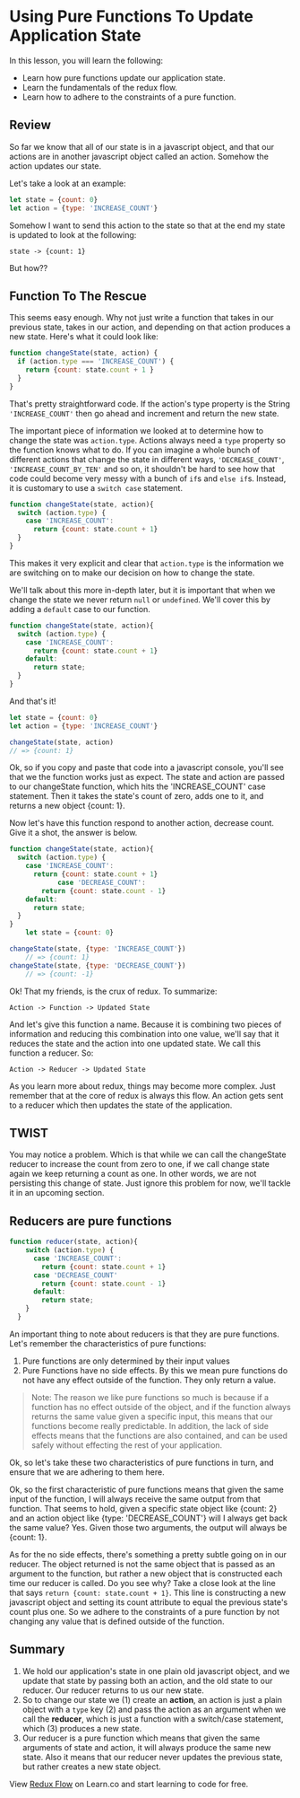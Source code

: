 Using Pure Functions To Update Application State
==============

In this lesson, you will learn the following:
* Learn how pure functions update our application state.
* Learn the fundamentals of the redux flow.
* Learn how to adhere to the constraints of a pure function.

## Review

So far we know that all of our state is in a javascript object, and that our actions are in another javascript object called an action.  Somehow the action updates our state.

Let's take a look at an example:

```javascript
let state = {count: 0}
let action = {type: 'INCREASE_COUNT'}
```

Somehow I want to send this action to the state so that at the end my state is updated to look at the following:

`state -> {count: 1}`

But how??

## Function To The Rescue

This seems easy enough.  Why not just write a function that takes in our previous state, takes in our action, and depending on that action produces a new state.  Here's what it could look like:

```javascript
function changeState(state, action) {
  if (action.type === 'INCREASE_COUNT') {
    return {count: state.count + 1 }
  }
}
```

That's pretty straightforward code.  If the action's type property is the String `'INCREASE_COUNT'` then go ahead and increment and return the new state.

The important piece of information we looked at to determine how to change the state was `action.type`.  Actions always need a `type` property so the function knows what to do. If you can imagine a whole bunch of different actions that change the state in different ways, `'DECREASE_COUNT'`, `'INCREASE_COUNT_BY_TEN'` and so on, it shouldn't be hard to see how that code could become very messy with a bunch of `if`s and `else if`s.  Instead, it is customary to use a `switch case` statement.

```javascript
function changeState(state, action){
  switch (action.type) {
    case 'INCREASE_COUNT':
      return {count: state.count + 1}
  }
}
```

This makes it very explicit and clear that `action.type` is the information we are switching on to make our decision on how to change the state.

We'll talk about this more in-depth later, but it is important that when we change the state we never return `null` or `undefined`.  We'll cover this by adding a `default` case to our function.

```javascript
function changeState(state, action){
  switch (action.type) {
    case 'INCREASE_COUNT':
      return {count: state.count + 1}
    default:
      return state;
  }
}
```

And that's it!

```javascript
let state = {count: 0}
let action = {type: 'INCREASE_COUNT'}

changeState(state, action)
// => {count: 1}
```

Ok, so if you copy and paste that code into a javascript console, you'll see that we the function works just as expect. The state and action are passed to our changeState function, which hits the 'INCREASE_COUNT' case statement.  Then it takes the state's count of zero, adds one to it, and returns a new object {count: 1}.  

Now let's have this function respond to another action, decrease count.  Give it a shot, the answer is below.


```javascript
function changeState(state, action){	  
  switch (action.type) {
    case 'INCREASE_COUNT':
      return {count: state.count + 1}
			case 'DECREASE_COUNT':
    	return {count: state.count - 1}
    default:
      return state;
  }
}
    let state = {count: 0}

changeState(state, {type: 'INCREASE_COUNT'})
	// => {count: 1}
changeState(state, {type: 'DECREASE_COUNT'})
	// => {count: -1}
```

Ok! That my friends, is the crux of redux. To summarize:

`Action -> Function -> Updated State`

And let's give this function a name.  Because it is combining two pieces of information and reducing this combination into one value, we'll say that it reduces the state and the action into one updated state.  We call this function a reducer.  So:

`Action -> Reducer -> Updated State`

As you learn more about redux, things may become more complex.  Just remember that at the core of redux is always this flow.  An action gets sent to a reducer which then updates the state of the application.

## TWIST
You may notice a problem.  Which is that while we can call the changeState reducer to increase the count from zero to one, if we call change state again we keep returning a count as one.  In other words, we are not persisting this change of state.  Just ignore this problem for now, we'll tackle it in an upcoming section.

## Reducers are pure functions

```javascript
function reducer(state, action){	  
    switch (action.type) {
      case 'INCREASE_COUNT':
        return {count: state.count + 1}
      case 'DECREASE_COUNT'
      	return {count: state.count - 1}
      default:
        return state;
    }
  }
```

An important thing to note about reducers is that they are pure functions.  Let's remember the characteristics of pure functions:

1. Pure functions are only determined by their input values
2. Pure Functions have no side effects.  By this we mean pure functions do not have any effect outside of the function.  They only return a value.

> Note: The reason we like pure functions so much is because if a function has no effect outside of the object, and if the function always returns the same value given a specific input, this means that our functions become really predictable.  In addition, the lack of side effects means that the functions are also contained, and can be used safely without effecting the rest of your application.

Ok, so let's take these two characteristics of pure functions in turn, and ensure that we are adhering to them here.

Ok, so the first characteristic of pure functions means that given the same input of the function, I will always receive the same output from that function. That seems to hold, given a specific state object like {count: 2} and an action object like {type: 'DECREASE_COUNT'} will I always get back the same value?  Yes. Given those two arguments, the output will always be {count: 1}.

As for the no side effects, there's something a pretty subtle going on in our reducer.  The object returned is not the same object that is passed as an argument to the function, but rather a new object that is constructed each time our reducer is called.  Do you see why?  Take a close look at the line that says `return {count: state.count + 1}`.  This line is constructing a new javascript object and setting its count attribute to equal the previous state's count plus one.  So we adhere to the constraints of a pure function by not changing any value that is defined outside of the function.

## Summary

1. We hold our application's state in one plain old javascript object, and we update that state by passing both an action, and the old state to our reducer.  Our reducer returns to us our new state.
2. So to change our state we (1) create an **action**, an action is just a plain object with a `type` key (2) and pass the action as an argument when we call the **reducer**, which is just a function with a switch/case statement, which (3) produces a new state.
3. Our reducer is a pure function which means that given the same arguments of state and action, it will always produce the same new state.  Also it means that our reducer never updates the previous state, but rather creates a new state object.

<p class='util--hide'>View <a href='https://learn.co/lessons/redux-flow'>Redux Flow</a> on Learn.co and start learning to code for free.</p>

